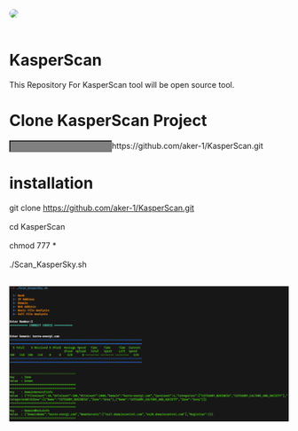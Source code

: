 
<br><br>
<img src="https://avatars.githubusercontent.com/u/202319508?v=4" style="border-radius:50%" width="200">
<br><br>


# KasperScan
This Repository For KasperScan tool will be open source tool.


# Clone KasperScan Project
<div>
    <input style="background-color:gray">https://github.com/aker-1/KasperScan.git</input>
</div>

# installation
git clone https://github.com/aker-1/KasperScan.git <br><br>
cd KasperScan <br><br>
chmod 777 * <br><br>
./Scan_KasperSky.sh <br><br>



<div id="container">
    <div>
        <img src="Scan_KasperSky.png" style="border-raduis:4px">
    </div>
</div>

